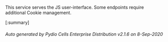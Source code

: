 






This service serves the JS user-interface. Some endpoints require additional Cookie management.

[:summary]

###### Auto generated by Pydio Cells Enterprise Distribution v2.1.6 on 8-Sep-2020
